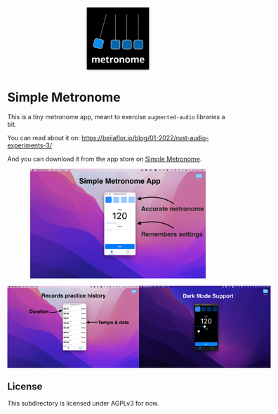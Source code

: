 <p align="center">
  <img src="design/icon.png" width="150" />
</p>

# Simple Metronome

This is a tiny metronome app, meant to exercise `augmented-audio` libraries a bit.

You can read about it on: https://beijaflor.io/blog/01-2022/rust-audio-experiments-3/

And you can download it from the app store on [Simple Metronome](https://apps.apple.com/au/app/simple-metronome/id1604183938?mt=12).

<p align="center">
  <img src="design/screenshots/01-main.png" width="400" />
</p>

<p align="center" style="display: flex;">
  <img src="design/screenshots/02-features.png" width="300" />
  <img src="design/screenshots/03-dark.png" width="300" />
</p>

## License
This subdirectory is licensed under AGPLv3 for now.
